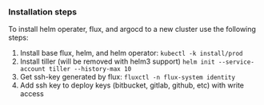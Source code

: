 ### Installation steps

To install helm operater, flux, and argocd to a new cluster use the following steps:

1. Install base flux, helm, and helm operator: 
`kubectl -k install/prod`
2. Install tiller (will be removed with helm3 support) 
`helm init --service-account tiller --history-max 10`
3. Get ssh-key generated by flux:
 `fluxctl -n flux-system identity`
4. Add ssh key to deploy keys (bitbucket, gitlab, github, etc) with write access